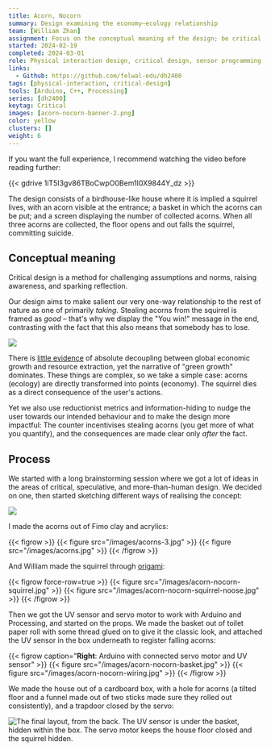 ```yaml
---
title: Acorn, Nocorn
summary: Design examining the economy–ecology relationship
team: [William Zhan]
assignment: Focus on the conceptual meaning of the design; be critical, reflective, speculative and/or provocative.
started: 2024-02-19
completed: 2024-03-01
role: Physical interaction design, critical design, sensor programming
links:
  - Github: https://github.com/felwal-edu/dh2400
tags: [physical-interaction, critical-design]
tools: [Arduino, C++, Processing]
series: [dh2400]
keytag: Critical
images: [acorn-nocorn-banner-2.png]
color: yellow
clusters: []
weight: 6
---
```


If you want the full experience, I recommend watching the video before reading further:

{{< gdrive 1iT5I3gv86TBoCwpO0Bem1I0X9844Y_dz >}}

The design consists of a birdhouse-like house where it is implied a squirrel lives, with an acorn visible at the entrance; a basket in which the acorns can be put; and a screen displaying the number of collected acorns. When all three acorns are collected, the floor opens and out falls the squirrel, committing suicide.

## Conceptual meaning

Critical design is a method for challenging assumptions and norms, raising awareness, and sparking reflection.

Our design aims to make salient our very one-way relationship to the rest of nature as one of primarily _taking_. Stealing acorns from the squirrel is framed as _good_ – that's why we display the "You win!" message in the end, contrasting with the fact that this also means that somebody has to lose.

![](/images/acorn-nocorn-win.png)

There is [little evidence](https://www.academia.edu/39819762/Decoupling_Debunked_Evidence_and_arguments_against_green_growth_as_a_sole_strategy_for_sustainability_open_access_) of absolute decoupling between global economic growth and resource extraction, yet the narrative of "green growth" dominates. These things are complex, so we take a simple case: acorns (ecology) are directly transformed into points (economy). The squirrel dies as a direct consequence of the user's actions.

Yet we also use reductionist metrics and information-hiding to nudge the user towards our intended behaviour and to make the design more impactful: The counter incentivises stealing acorns (you get more of what you quantify), and the consequences are made clear only _after_ the fact.

## Process

We started with a long brainstorming session where we got a lot of ideas in the areas of critical, speculative, and more-than-human design. We decided on one, then started sketching different ways of realising the concept:

![](/images/acorn-nocorn-sketch.jpg)

I made the acorns out of Fimo clay and acrylics:

{{< figrow >}}
    {{< figure src="/images/acorns-3.jpg" >}}
    {{< figure src="/images/acorns.jpg" >}}
{{< /figrow >}}

[](/craft/acorns)

And William made the squirrel through [origami](https://www.youtube.com/watch?v=tYO3IKW0vZo):

{{< figrow force-row=true >}}
    {{< figure src="/images/acorn-nocorn-squirrel.jpg" >}}
    {{< figure src="/images/acorn-nocorn-squirrel-noose.jpg" >}}
{{< /figrow >}}

Then we got the UV sensor and servo motor to work with Arduino and Processing, and started on the props. We made the basket out of toilet paper roll with some thread glued on to give it the classic look, and attached the UV sensor in the box underneath to register falling acorns:

{{< figrow caption="**Right**: Arduino with connected servo motor and UV sensor" >}}
    {{< figure src="/images/acorn-nocorn-basket.jpg" >}}
    {{< figure src="/images/acorn-nocorn-wiring.jpg" >}}
{{< /figrow >}}

We made the house out of a cardboard box, with a hole for acorns (a tilted floor and a funnel made out of two sticks made sure they rolled out consistently), and a trapdoor closed by the servo:

![The final layout, from the back. The UV sensor is under the basket, hidden within the box. The servo motor keeps the house floor closed and the squirrel hidden.](/images/acorn-nocorn-back.jpg)
